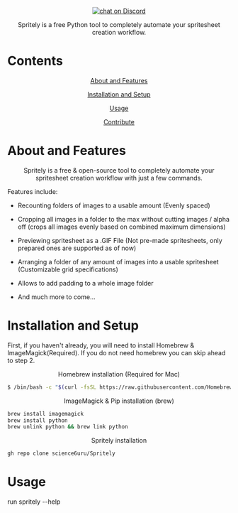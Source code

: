 <p align="center">
    <a href="https://discord.gg/xVtbCuaGfM">
        <img src="https://img.shields.io/discord/1034604635807285392?label=Discord&logo=Discord&style=for-the-badge"
            alt="chat on Discord"></a>
</p>
<p align="center">
Spritely is a free Python tool to completely automate your spritesheet creation workflow.

# Contents
</p>
<p align="center">
    <a href="https://github.com/science6uru/Spritely#about-and-features">
    About and Features

</p>
<p align="center">
    <a href="https://github.com/science6uru/Spritely#installation-and-setup">
    Installation and Setup
        
</p>
<p align="center">
    <a href="https://github.com/science6uru/Spritely#usage">
    Usage
        
</p>
<p align="center">
    <a href="https://github.com/science6uru/Spritely#contribute">
    Contribute
</a>

# About and Features
</p>
<p align="center">
Spritely is a free & open-source tool to completely automate your spritesheet creation workflow with just a few commands. 

Features include:

- Recounting folders of images to a usable amount (Evenly spaced)

- Cropping all images in a folder to the max without cutting images / alpha off (crops all images evenly based on combined maximum dimensions)

- Previewing spritesheet as a .GIF File (Not pre-made spritesheets, only prepared ones are supported as of now)

- Arranging a folder of any amount of images into a usable spritesheet (Customizable grid specifications)

- Allows to add padding to a whole image folder
    
- And much more to come...

# Installation and Setup
First, if you haven't already, you will need to install Homebrew & ImageMagick(Required). If you do not need homebrew you can skip ahead to step 2.
<p align="center">
Homebrew installation (Required for Mac)

```sh
$ /bin/bash -c "$(curl -fsSL https://raw.githubusercontent.com/Homebrew/install/HEAD/install.sh)"
```

<p align="center">
ImageMagick & Pip installation (brew)
    
```sh
brew install imagemagick
brew install python
brew unlink python && brew link python
```

<p align="center">
Spritely installation 

```sh
gh repo clone science6uru/Spritely
```
# Usage
run spritely --help
    
